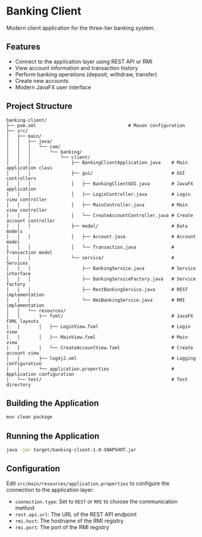 # Banking Client

Modern client application for the three-tier banking system.

## Features

- Connect to the application layer using REST API or RMI
- View account information and transaction history
- Perform banking operations (deposit, withdraw, transfer)
- Create new accounts
- Modern JavaFX user interface

## Project Structure

```
banking-client/
├── pom.xml                                  # Maven configuration
├── src/
│   ├── main/
│   │   ├── java/
│   │   │   └── com/
│   │   │       └── banking/
│   │   │           └── client/
│   │   │               ├── BankingClientApplication.java    # Main application class
│   │   │               ├── gui/                             # GUI controllers
│   │   │               │   ├── BankingClientGUI.java        # JavaFX application
│   │   │               │   ├── LoginController.java         # Login view controller
│   │   │               │   ├── MainController.java          # Main view controller
│   │   │               │   └── CreateAccountController.java # Create account controller
│   │   │               ├── model/                           # Data models
│   │   │               │   ├── Account.java                 # Account model
│   │   │               │   └── Transaction.java             # Transaction model
│   │   │               └── service/                         # Services
│   │   │                   ├── BankingService.java          # Service interface
│   │   │                   ├── BankingServiceFactory.java   # Service factory
│   │   │                   ├── RestBankingService.java      # REST implementation
│   │   │                   └── RmiBankingService.java       # RMI implementation
│   │   └── resources/
│   │       ├── fxml/                                        # JavaFX FXML layouts
│   │       │   ├── LoginView.fxml                           # Login view
│   │       │   ├── MainView.fxml                            # Main view
│   │       │   └── CreateAccountView.fxml                   # Create account view
│   │       ├── log4j2.xml                                   # Logging configuration
│   │       └── application.properties                       # Application configuration
│   └── test/                                                # Test directory
```

## Building the Application

```bash
mvn clean package
```

## Running the Application

```bash
java -jar target/banking-client-1.0-SNAPSHOT.jar
```

## Configuration

Edit `src/main/resources/application.properties` to configure the connection to the application layer:

- `connection.type`: Set to `REST` or `RMI` to choose the communication method
- `rest.api.url`: The URL of the REST API endpoint
- `rmi.host`: The hostname of the RMI registry
- `rmi.port`: The port of the RMI registry
